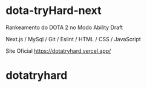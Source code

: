 # dota-tryHard-next

Rankeamento do DOTA 2 no Modo Ability Draft

Next.js / MySql / Git / Eslint / HTML / CSS / JavaScript

Site Oficial https://dotatryhard.vercel.app/
# dotatryhard
